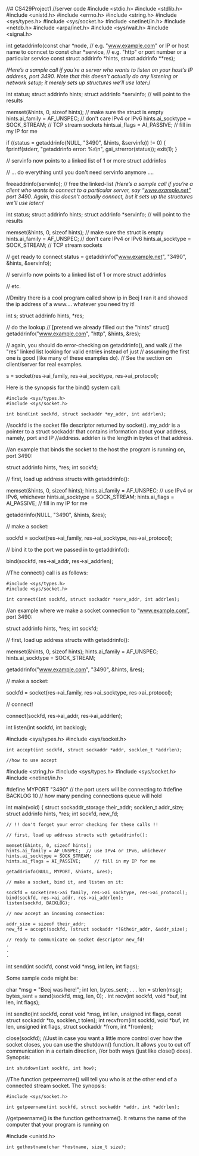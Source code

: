 //# CS429Project1
//server code
#include <stdio.h>
#include <stdlib.h>
#include <unistd.h>
#include <errno.h>
#include <string.h>
#include <sys/types.h>
#include <sys/socket.h>
#include <netinet/in.h>
#include <netdb.h>
#include <arpa/inet.h>
#include <sys/wait.h>
#include <signal.h>

int getaddrinfo(const char *node,     // e.g. "www.example.com" or IP or host name to conncet to
                    const char *service,  // e.g. "http" or port number or a particular service
                    const struct addrinfo *hints,
                    struct addrinfo **res);
                    
/*Here’s a sample call if you’re a server who wants to listen on your host’s IP address, port 3490. 
Note that this doesn’t actually do any listening or network setup; it merely sets up structures we’ll use later:*/

int status;
struct addrinfo hints;
struct addrinfo *servinfo;  // will point to the results

memset(&hints, 0, sizeof hints); // make sure the struct is empty
hints.ai_family = AF_UNSPEC;     // don't care IPv4 or IPv6
hints.ai_socktype = SOCK_STREAM; // TCP stream sockets
hints.ai_flags = AI_PASSIVE;     // fill in my IP for me

if ((status = getaddrinfo(NULL, "3490", &hints, &servinfo)) != 0) {
    fprintf(stderr, "getaddrinfo error: %s\n", gai_strerror(status));
    exit(1);
}

// servinfo now points to a linked list of 1 or more struct addrinfos

// ... do everything until you don't need servinfo anymore ....

freeaddrinfo(servinfo); // free the linked-list
/*Here’s a sample call if you’re a client who wants to connect to a particular server, say “www.example.net” port 3490. Again, this doesn’t actually connect, but it sets up the structures we’ll use later:*/

int status;
struct addrinfo hints;
struct addrinfo *servinfo;  // will point to the results

memset(&hints, 0, sizeof hints); // make sure the struct is empty
hints.ai_family = AF_UNSPEC;     // don't care IPv4 or IPv6
hints.ai_socktype = SOCK_STREAM; // TCP stream sockets

// get ready to connect
status = getaddrinfo("www.example.net", "3490", &hints, &servinfo);

// servinfo now points to a linked list of 1 or more struct addrinfos

// etc.

//Dmitry there is a cool program called show ip in Beej I ran it and showed the ip address of a www.... whatever you need try it!

int s;
struct addrinfo hints, *res;

// do the lookup
// [pretend we already filled out the "hints" struct]
getaddrinfo("www.example.com", "http", &hints, &res);

// again, you should do error-checking on getaddrinfo(), and walk
// the "res" linked list looking for valid entries instead of just
// assuming the first one is good (like many of these examples do).
// See the section on client/server for real examples.

s = socket(res->ai_family, res->ai_socktype, res->ai_protocol);

Here is the synopsis for the bind() system call:

    #include <sys/types.h>
    #include <sys/socket.h>
    
    int bind(int sockfd, struct sockaddr *my_addr, int addrlen);

//sockfd is the socket file descriptor returned by socket(). my_addr is a pointer to a struct sockaddr that contains information about your address, namely, port and IP //address. addrlen is the length in bytes of that address.

//an example that binds the socket to the host the program is running on, port 3490:

struct addrinfo hints, *res;
int sockfd;

// first, load up address structs with getaddrinfo():

memset(&hints, 0, sizeof hints);
hints.ai_family = AF_UNSPEC;  // use IPv4 or IPv6, whichever
hints.ai_socktype = SOCK_STREAM;
hints.ai_flags = AI_PASSIVE;     // fill in my IP for me

getaddrinfo(NULL, "3490", &hints, &res);

// make a socket:

sockfd = socket(res->ai_family, res->ai_socktype, res->ai_protocol);

// bind it to the port we passed in to getaddrinfo():

bind(sockfd, res->ai_addr, res->ai_addrlen);

//The connect() call is as follows:

    #include <sys/types.h>
    #include <sys/socket.h>
    
    int connect(int sockfd, struct sockaddr *serv_addr, int addrlen); 

//an example where we make a socket connection to “www.example.com”, port 3490:

struct addrinfo hints, *res;
int sockfd;

// first, load up address structs with getaddrinfo():

memset(&hints, 0, sizeof hints);
hints.ai_family = AF_UNSPEC;
hints.ai_socktype = SOCK_STREAM;

getaddrinfo("www.example.com", "3490", &hints, &res);

// make a socket:

sockfd = socket(res->ai_family, res->ai_socktype, res->ai_protocol);

// connect!

connect(sockfd, res->ai_addr, res->ai_addrlen);

 int listen(int sockfd, int backlog); 
 
 #include <sys/types.h>
    #include <sys/socket.h>
    
    int accept(int sockfd, struct sockaddr *addr, socklen_t *addrlen); 
    
    //how to use accept
#include <string.h>
#include <sys/types.h>
#include <sys/socket.h>
#include <netinet/in.h>

#define MYPORT "3490"  // the port users will be connecting to
#define BACKLOG 10     // how many pending connections queue will hold

int main(void)
{
    struct sockaddr_storage their_addr;
    socklen_t addr_size;
    struct addrinfo hints, *res;
    int sockfd, new_fd;

    // !! don't forget your error checking for these calls !!

    // first, load up address structs with getaddrinfo():

    memset(&hints, 0, sizeof hints);
    hints.ai_family = AF_UNSPEC;  // use IPv4 or IPv6, whichever
    hints.ai_socktype = SOCK_STREAM;
    hints.ai_flags = AI_PASSIVE;     // fill in my IP for me

    getaddrinfo(NULL, MYPORT, &hints, &res);

    // make a socket, bind it, and listen on it:

    sockfd = socket(res->ai_family, res->ai_socktype, res->ai_protocol);
    bind(sockfd, res->ai_addr, res->ai_addrlen);
    listen(sockfd, BACKLOG);

    // now accept an incoming connection:

    addr_size = sizeof their_addr;
    new_fd = accept(sockfd, (struct sockaddr *)&their_addr, &addr_size);

    // ready to communicate on socket descriptor new_fd!
    .
    .
    .
int send(int sockfd, const void *msg, int len, int flags);

Some sample code might be:

char *msg = "Beej was here!";
int len, bytes_sent;
.
.
.
len = strlen(msg);
bytes_sent = send(sockfd, msg, len, 0);
.
int recv(int sockfd, void *buf, int len, int flags);

int sendto(int sockfd, const void *msg, int len, unsigned int flags,
               const struct sockaddr *to, socklen_t tolen); 
int recvfrom(int sockfd, void *buf, int len, unsigned int flags,
                 struct sockaddr *from, int *fromlen);              

close(sockfd);
//Just in case you want a little more control over how the socket closes, you can use the shutdown() function. It allows you to cut off communication in a certain direction, //or both ways (just like close() does). Synopsis:

    int shutdown(int sockfd, int how);

//The function getpeername() will tell you who is at the other end of a connected stream socket. The synopsis:

    #include <sys/socket.h>
    
    int getpeername(int sockfd, struct sockaddr *addr, int *addrlen);
    
//getpeername() is the function gethostname(). It returns the name of the computer that your program is running on

 #include <unistd.h>
    
    int gethostname(char *hostname, size_t size);
